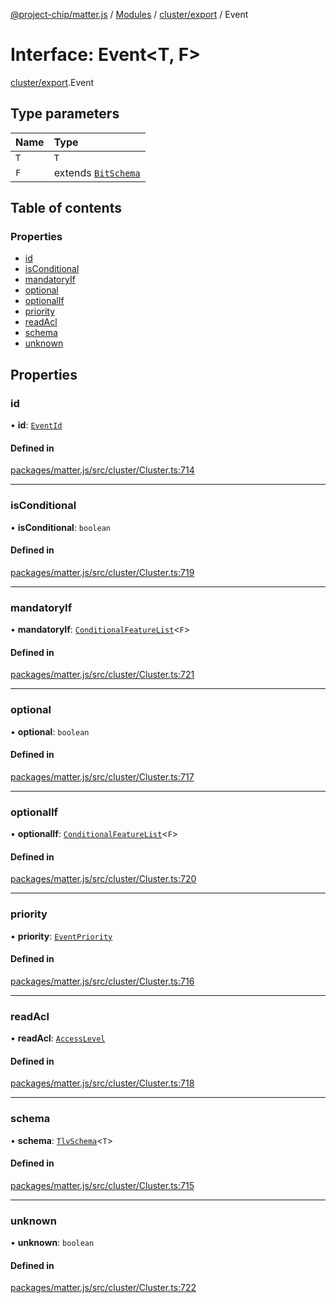 [@project-chip/matter.js](../README.md) / [Modules](../modules.md) / [cluster/export](../modules/cluster_export.md) / Event

# Interface: Event\<T, F\>

[cluster/export](../modules/cluster_export.md).Event

## Type parameters

| Name | Type |
| :------ | :------ |
| `T` | `T` |
| `F` | extends [`BitSchema`](../modules/schema_export.md#bitschema) |

## Table of contents

### Properties

- [id](cluster_export.Event.md#id)
- [isConditional](cluster_export.Event.md#isconditional)
- [mandatoryIf](cluster_export.Event.md#mandatoryif)
- [optional](cluster_export.Event.md#optional)
- [optionalIf](cluster_export.Event.md#optionalif)
- [priority](cluster_export.Event.md#priority)
- [readAcl](cluster_export.Event.md#readacl)
- [schema](cluster_export.Event.md#schema)
- [unknown](cluster_export.Event.md#unknown)

## Properties

### id

• **id**: [`EventId`](../modules/datatype_export.md#eventid)

#### Defined in

[packages/matter.js/src/cluster/Cluster.ts:714](https://github.com/project-chip/matter.js/blob/dfd1dc35/packages/matter.js/src/cluster/Cluster.ts#L714)

___

### isConditional

• **isConditional**: `boolean`

#### Defined in

[packages/matter.js/src/cluster/Cluster.ts:719](https://github.com/project-chip/matter.js/blob/dfd1dc35/packages/matter.js/src/cluster/Cluster.ts#L719)

___

### mandatoryIf

• **mandatoryIf**: [`ConditionalFeatureList`](../modules/cluster_export.md#conditionalfeaturelist)\<`F`\>

#### Defined in

[packages/matter.js/src/cluster/Cluster.ts:721](https://github.com/project-chip/matter.js/blob/dfd1dc35/packages/matter.js/src/cluster/Cluster.ts#L721)

___

### optional

• **optional**: `boolean`

#### Defined in

[packages/matter.js/src/cluster/Cluster.ts:717](https://github.com/project-chip/matter.js/blob/dfd1dc35/packages/matter.js/src/cluster/Cluster.ts#L717)

___

### optionalIf

• **optionalIf**: [`ConditionalFeatureList`](../modules/cluster_export.md#conditionalfeaturelist)\<`F`\>

#### Defined in

[packages/matter.js/src/cluster/Cluster.ts:720](https://github.com/project-chip/matter.js/blob/dfd1dc35/packages/matter.js/src/cluster/Cluster.ts#L720)

___

### priority

• **priority**: [`EventPriority`](../enums/cluster_export.EventPriority.md)

#### Defined in

[packages/matter.js/src/cluster/Cluster.ts:716](https://github.com/project-chip/matter.js/blob/dfd1dc35/packages/matter.js/src/cluster/Cluster.ts#L716)

___

### readAcl

• **readAcl**: [`AccessLevel`](../enums/cluster_export.AccessLevel.md)

#### Defined in

[packages/matter.js/src/cluster/Cluster.ts:718](https://github.com/project-chip/matter.js/blob/dfd1dc35/packages/matter.js/src/cluster/Cluster.ts#L718)

___

### schema

• **schema**: [`TlvSchema`](../classes/tlv_export.TlvSchema.md)\<`T`\>

#### Defined in

[packages/matter.js/src/cluster/Cluster.ts:715](https://github.com/project-chip/matter.js/blob/dfd1dc35/packages/matter.js/src/cluster/Cluster.ts#L715)

___

### unknown

• **unknown**: `boolean`

#### Defined in

[packages/matter.js/src/cluster/Cluster.ts:722](https://github.com/project-chip/matter.js/blob/dfd1dc35/packages/matter.js/src/cluster/Cluster.ts#L722)
